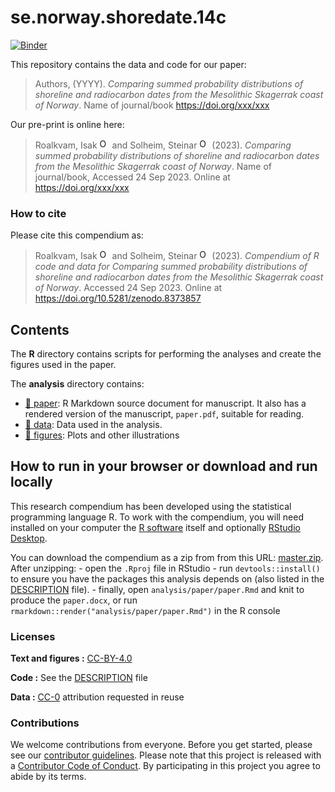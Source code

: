 
<!-- README.md is generated from README.Rmd. Please edit that file -->

# se.norway.shoredate.14c

[![Binder](https://mybinder.org/badge_logo.svg)](https://mybinder.org/v2/gh///master?urlpath=rstudio)

This repository contains the data and code for our paper:

> Authors, (YYYY). *Comparing summed probability distributions of
> shoreline and radiocarbon dates from the Mesolithic Skagerrak coast of
> Norway*. Name of journal/book <https://doi.org/xxx/xxx>

Our pre-print is online here:

> Roalkvam, Isak <a href="https://orcid.org/0000-0001-6974-1374">
> <img alt="ORCID logo" src="https://info.orcid.org/wp-content/uploads/2019/11/orcid_16x16.png" width="16" height="16" /></a>
> and Solheim, Steinar <a href="https://orcid.org/0000-0001-8293-8147">
> <img alt="ORCID logo" src="https://info.orcid.org/wp-content/uploads/2019/11/orcid_16x16.png" width="16" height="16" /></a>
> (2023). *Comparing summed probability distributions of shoreline and
> radiocarbon dates from the Mesolithic Skagerrak coast of Norway*. Name
> of journal/book, Accessed 24 Sep 2023. Online at
> <https://doi.org/xxx/xxx>

### How to cite

Please cite this compendium as:

> Roalkvam, Isak <a href="https://orcid.org/0000-0001-6974-1374">
> <img alt="ORCID logo" src="https://info.orcid.org/wp-content/uploads/2019/11/orcid_16x16.png" width="16" height="16" /></a>
> and Solheim, Steinar <a href="https://orcid.org/0000-0001-8293-8147">
> <img alt="ORCID logo" src="https://info.orcid.org/wp-content/uploads/2019/11/orcid_16x16.png" width="16" height="16" /></a>
> (2023). *Compendium of R code and data for Comparing summed
> probability distributions of shoreline and radiocarbon dates from the
> Mesolithic Skagerrak coast of Norway*. Accessed 24 Sep 2023. Online at
> <https://doi.org/10.5281/zenodo.8373857>

## Contents

The **R** directory contains scripts for performing the analyses and
create the figures used in the paper.

The **analysis** directory contains:

- [:file_folder: paper](/analysis/paper): R Markdown source document for
  manuscript. It also has a rendered version of the manuscript,
  `paper.pdf`, suitable for reading.
- [:file_folder: data](/analysis/data): Data used in the analysis.
- [:file_folder: figures](/analysis/figures): Plots and other
  illustrations

## How to run in your browser or download and run locally

This research compendium has been developed using the statistical
programming language R. To work with the compendium, you will need
installed on your computer the [R
software](https://cloud.r-project.org/) itself and optionally [RStudio
Desktop](https://rstudio.com/products/rstudio/download/).

You can download the compendium as a zip from from this URL:
[master.zip](/archive/master.zip). After unzipping: - open the `.Rproj`
file in RStudio - run `devtools::install()` to ensure you have the
packages this analysis depends on (also listed in the
[DESCRIPTION](/DESCRIPTION) file). - finally, open
`analysis/paper/paper.Rmd` and knit to produce the `paper.docx`, or run
`rmarkdown::render("analysis/paper/paper.Rmd")` in the R console

### Licenses

**Text and figures :**
[CC-BY-4.0](http://creativecommons.org/licenses/by/4.0/)

**Code :** See the [DESCRIPTION](DESCRIPTION) file

**Data :** [CC-0](http://creativecommons.org/publicdomain/zero/1.0/)
attribution requested in reuse

### Contributions

We welcome contributions from everyone. Before you get started, please
see our [contributor guidelines](CONTRIBUTING.md). Please note that this
project is released with a [Contributor Code of Conduct](CONDUCT.md). By
participating in this project you agree to abide by its terms.
